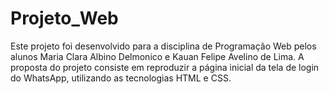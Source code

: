 # Projeto_Web

Este projeto foi desenvolvido para a disciplina de Programação Web pelos alunos Maria Clara Albino Delmonico e Kauan Felipe Avelino de Lima. A proposta do projeto consiste em reproduzir a página inicial da tela de login do WhatsApp, utilizando as tecnologias HTML e CSS.
